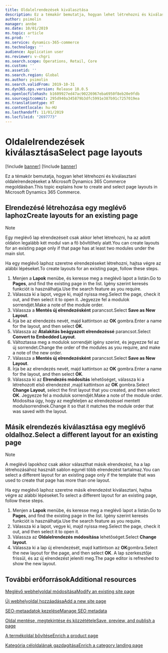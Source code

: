 ```yaml
---
title: Oldalelrendezések kiválasztása
description: Ez a témakör bemutatja, hogyan lehet létrehozni és kiválasztani oldalelrendezéseket a Microsoft Dynamics 365 Commerce megoldásban.
author: psimolin
manager: annbe
ms.date: 10/01/2019
ms.topic: article
ms.prod: ''
ms.service: dynamics-365-commerce
ms.technology: ''
audience: Application user
ms.reviewer: v-chgri
ms.search.scope: Operations, Retail, Core
ms.custom: ''
ms.assetid: ''
ms.search.region: Global
ms.author: psimolin
ms.search.validFrom: 2019-10-31
ms.dyn365.ops.version: Release 10.0.5
ms.openlocfilehash: b1609927ed47ac90226967eba6950f8eb20e9fdb
ms.sourcegitcommit: 295d940a345879b3dfc5991e387b91c7257019ea
ms.translationtype: HT
ms.contentlocale: hu-HU
ms.lasthandoff: 11/01/2019
ms.locfileid: "2697773"
---
```

# <a name="select-page-layouts"></a><span data-ttu-id="830c3-103">Oldalelrendezések kiválasztása</span><span class="sxs-lookup"><span data-stu-id="830c3-103">Select page layouts</span></span>

[!include [banner](includes/preview-banner.md)]
[!include [banner](includes/banner.md)]

<span data-ttu-id="830c3-104">Ez a témakör bemutatja, hogyan lehet létrehozni és kiválasztani oldalelrendezéseket a Microsoft Dynamics 365 Commerce megoldásban.</span><span class="sxs-lookup"><span data-stu-id="830c3-104">This topic explains how to create and select page layouts in Microsoft Dynamics 365 Commerce.</span></span>

## <a name="create-layouts-for-an-existing-page"></a><span data-ttu-id="830c3-105">Elrendezésé létrehozása egy meglévő laphoz</span><span class="sxs-lookup"><span data-stu-id="830c3-105">Create layouts for an existing page</span></span>

> [!NOTE]
> <span data-ttu-id="830c3-106">Egy meglévő lap elrendezéseit csak akkor lehet létrehozni, ha az adott oldalon legalább két modul van a fő bővítőhely alatt.</span><span class="sxs-lookup"><span data-stu-id="830c3-106">You can create layouts for an existing page only if that page has at least two modules under the main slot.</span></span>

<span data-ttu-id="830c3-107">Ha egy meglévő laphoz szeretne elrendezéseket létrehozni, hajtsa végre az alábbi lépéseket.</span><span class="sxs-lookup"><span data-stu-id="830c3-107">To create layouts for an existing page, follow these steps.</span></span>

1. <span data-ttu-id="830c3-108">Menjen a **Lapok** menübe, és keresse meg a meglévő lapot a listán.</span><span class="sxs-lookup"><span data-stu-id="830c3-108">Go to **Pages**, and find the existing page in the list.</span></span> <span data-ttu-id="830c3-109">Igény szerint keresés funkciót is használhatja.</span><span class="sxs-lookup"><span data-stu-id="830c3-109">Use the search feature as you require.</span></span>
1. <span data-ttu-id="830c3-110">Válassza ki a lapot, vegye ki, majd nyissa meg.</span><span class="sxs-lookup"><span data-stu-id="830c3-110">Select the page, check it out, and then select it to open it.</span></span> <span data-ttu-id="830c3-111">Jegyezze fel a modulok sorrendjét.</span><span class="sxs-lookup"><span data-stu-id="830c3-111">Make a note of the module order.</span></span>
1. <span data-ttu-id="830c3-112">Válassza a **Mentés új elrendezésként** parancsot.</span><span class="sxs-lookup"><span data-stu-id="830c3-112">Select **Save as New Layout**.</span></span>
1. <span data-ttu-id="830c3-113">Írja be az elrendezés nevét, majd kattintson az **OK** gombra.</span><span class="sxs-lookup"><span data-stu-id="830c3-113">Enter a name for the layout, and then select **OK**.</span></span>
1. <span data-ttu-id="830c3-114">Válassza az **Átalakítás beágyazott elrendezéssé** parancsot.</span><span class="sxs-lookup"><span data-stu-id="830c3-114">Select **Convert to Embedded Layout**.</span></span>
1. <span data-ttu-id="830c3-115">Változtassa meg a modulok sorrendjét igény szerint, és jegyezze fel az új sorrendet.</span><span class="sxs-lookup"><span data-stu-id="830c3-115">Change the order of the modules as you require, and make a note of the new order.</span></span>
1. <span data-ttu-id="830c3-116">Válassza a **Mentés új elrendezésként** parancsot.</span><span class="sxs-lookup"><span data-stu-id="830c3-116">Select **Save as New Layout**.</span></span>
1. <span data-ttu-id="830c3-117">Írja be az elrendezés nevét, majd kattintson az **OK** gombra.</span><span class="sxs-lookup"><span data-stu-id="830c3-117">Enter a name for the layout, and then select **OK**.</span></span>
1. <span data-ttu-id="830c3-118">Válassza ki az **Elrendezés módosítás** lehetőséget, válassza ki a létrehozott első elrendezést ,majd kattintson az **OK** gombra.</span><span class="sxs-lookup"><span data-stu-id="830c3-118">Select **Change Layout**, select the first layout that you created, and then select **OK**.</span></span> <span data-ttu-id="830c3-119">Jegyezze fel a modulok sorrendjét.</span><span class="sxs-lookup"><span data-stu-id="830c3-119">Make a note of the module order.</span></span> <span data-ttu-id="830c3-120">Módosítsa úgy, hogy az megfeleljen az elrendezéssel mentett modulsorrendnek.</span><span class="sxs-lookup"><span data-stu-id="830c3-120">Change it so that it matches the module order that was saved with the layout.</span></span>

## <a name="select-a-different-layout-for-an-existing-page"></a><span data-ttu-id="830c3-121">Másik elrendezés kiválasztása egy meglévő oldalhoz.</span><span class="sxs-lookup"><span data-stu-id="830c3-121">Select a different layout for an existing page</span></span>

> [!NOTE]
> <span data-ttu-id="830c3-122">A meglévő lapokhoz csak akkor választhat másik elrendezést, ha a lap létrehozásához használt sablon egynél több elrendezést tartalmaz.</span><span class="sxs-lookup"><span data-stu-id="830c3-122">You can select a different layout for an existing page only if the template that was used to create that page has more than one layout.</span></span>

<span data-ttu-id="830c3-123">Ha egy meglévő laphoz szeretne másik elrendezést kiválasztani, hajtsa végre az alábbi lépéseket.</span><span class="sxs-lookup"><span data-stu-id="830c3-123">To select a different layout for an existing page, follow these steps.</span></span>

1. <span data-ttu-id="830c3-124">Menjen a **Lapok** menübe, és keresse meg a meglévő lapot a listán.</span><span class="sxs-lookup"><span data-stu-id="830c3-124">Go to **Pages**, and find the existing page in the list.</span></span> <span data-ttu-id="830c3-125">Igény szerint keresés funkciót is használhatja.</span><span class="sxs-lookup"><span data-stu-id="830c3-125">Use the search feature as you require.</span></span>
1. <span data-ttu-id="830c3-126">Válassza ki a lapot, vegye ki, majd nyissa meg.</span><span class="sxs-lookup"><span data-stu-id="830c3-126">Select the page, check it out, and then select it to open it.</span></span>
1. <span data-ttu-id="830c3-127">Válassza az **Oldalelrendezés módosítása** lehetőséget.</span><span class="sxs-lookup"><span data-stu-id="830c3-127">Select **Change layout**.</span></span>
1. <span data-ttu-id="830c3-128">Válassza ki a lap új elrendezését, majd kattintson az **OK**gombra.</span><span class="sxs-lookup"><span data-stu-id="830c3-128">Select the new layout for the page, and then select **OK**.</span></span> <span data-ttu-id="830c3-129">A lap szerkesztője frissül, és az új elrendezést jeleníti meg.</span><span class="sxs-lookup"><span data-stu-id="830c3-129">The page editor is refreshed to show the new layout.</span></span>

## <a name="additional-resources"></a><span data-ttu-id="830c3-130">További erőforrások</span><span class="sxs-lookup"><span data-stu-id="830c3-130">Additional resources</span></span>

[<span data-ttu-id="830c3-131">Meglévő webhelyoldal módosítása</span><span class="sxs-lookup"><span data-stu-id="830c3-131">Modify an existing site page</span></span>](modify-existing-page.md)

[<span data-ttu-id="830c3-132">Új webhelyoldal hozzáadása</span><span class="sxs-lookup"><span data-stu-id="830c3-132">Add a new site page</span></span>](add-new-page.md)

[<span data-ttu-id="830c3-133">SEO-metaadatok kezelése</span><span class="sxs-lookup"><span data-stu-id="830c3-133">Manage SEO metadata</span></span>](manage-seo-metadata.md)

[<span data-ttu-id="830c3-134">Oldal mentése, megtekintése és közzététele</span><span class="sxs-lookup"><span data-stu-id="830c3-134">Save, preview, and publish a page</span></span>](save-preview-publish-page.md)

[<span data-ttu-id="830c3-135">A termékoldal bővítése</span><span class="sxs-lookup"><span data-stu-id="830c3-135">Enrich a product page</span></span>](enrich-product-page.md)

[<span data-ttu-id="830c3-136">Kategória céloldalának gazdagítása</span><span class="sxs-lookup"><span data-stu-id="830c3-136">Enrich a category landing page</span></span>](enrich-category-page.md)


